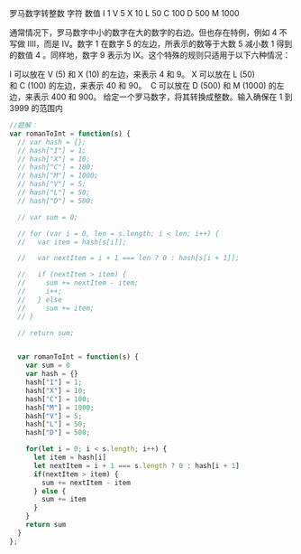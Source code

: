 <!--
 * @Date: 2019-12-11 12:52:36
 * @LastEditors: PoloHuang
 * @LastEditTime: 2020-08-06 14:33:48
--> 
罗马数字转整数
字符         数值
I             1
V             5
X             10
L             50
C             100
D             500
M             1000

通常情况下，罗马数字中小的数字在大的数字的右边。但也存在特例，例如 4 不写做 IIII，而是 IV。数字 1 在数字 5 的左边，所表示的数等于大数 5 减小数 1 得到的数值 4 。同样地，数字 9 表示为 IX。这个特殊的规则只适用于以下六种情况：

I 可以放在 V (5) 和 X (10) 的左边，来表示 4 和 9。
X 可以放在 L (50) 和 C (100) 的左边，来表示 40 和 90。 
C 可以放在 D (500) 和 M (1000) 的左边，来表示 400 和 900。
给定一个罗马数字，将其转换成整数。输入确保在 1 到 3999 的范围内
```js
//题解：
var romanToInt = function(s) {
  // var hash = {};
  // hash["I"] = 1;
  // hash["X"] = 10;
  // hash["C"] = 100;
  // hash["M"] = 1000;
  // hash["V"] = 5;
  // hash["L"] = 50;
  // hash["D"] = 500;

  // var sum = 0;

  // for (var i = 0, len = s.length; i < len; i++) {
  //   var item = hash[s[i]];

  //   var nextItem = i + 1 === len ? 0 : hash[s[i + 1]];

  //   if (nextItem > item) {
  //     sum += nextItem - item;
  //     i++;
  //   } else 
  //     sum += item;
  // } 

  // return sum;


  var romanToInt = function(s) {
    var sum = 0
    var hash = {}
    hash["I"] = 1;
    hash["X"] = 10;
    hash["C"] = 100;
    hash["M"] = 1000;
    hash["V"] = 5;
    hash["L"] = 50;
    hash["D"] = 500;

    for(let i = 0; i < s.length; i++) {
      let item = hash[i]
      let nextItem = i + 1 === s.length ? 0 : hash[i + 1]
      if(nextItem > item) {
        sum += nextItem - item
      } else {
        sum += item
      }
    }
    return sum
  }
};
```